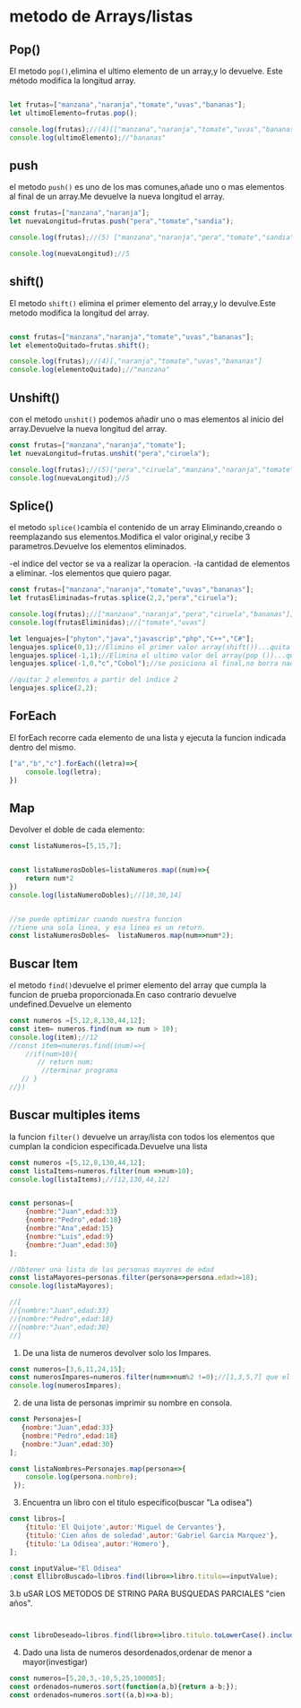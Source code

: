 # metodo de Arrays/listas



## Pop()
El metodo `pop()`,elimina el ultimo elemento de un array,y lo devuelve.
Este método modifica la longitud array.

```js

let frutas=["manzana","naranja","tomate","uvas","bananas"];
let ultimoElemento=frutas.pop();

console.log(frutas);//(4)[["manzana","naranja","tomate","uvas","bananas"]
console.log(ultimoElemento);//"bananas"
```


## push
el metodo `push()` es uno de los mas comunes,añade uno o mas elementos al final de un array.Me devuelve la nueva longitud el array.

```js
const frutas=["manzana","naranja"];
let nuevaLongitud=frutas.push("pera","tomate","sandia");

console.log(frutas);//(5) ["manzana","naranja","pera","tomate","sandia"];

console.log(nuevaLongitud);//5

```

## shift()
El metodo `shift()` elimina el primer elemento del array,y lo devulve.Este metodo modifica la longitud del array.

```js

const frutas=["manzana","naranja","tomate","uvas","bananas"];
let elementoQuitado=frutas.shift();

console.log(frutas);//(4)[,"naranja","tomate","uvas","bananas"]
console.log(elementoQuitado);//"manzana"

```

## Unshift()
con el metodo `unshit()` podemos añadir uno o mas elementos al inicio del array.Devuelve la nueva longitud del array.

```js
const frutas=["manzana","naranja","tomate"];
let nuevaLongitud=frutas.unshit("pera","ciruela");

console.log(frutas);//(5)["pera","ciruela","manzana","naranja","tomate"];
console.log(nuevaLongitud);//5
```
## Splice()
el metodo `splice()`cambia el contenido de un array Eliminando,creando o reemplazando sus elementos.Modifica el valor original,y recibe 3 parametros.Devuelve los elementos eliminados.

-el indice del vector se va a realizar la operacion.
-la cantidad de elementos a eliminar.
-los elementos que quiero pagar.


```js
const frutas=["manzana","naranja","tomate","uvas","bananas"];
let frutasEliminadas=frutas.splice(2,2,"pera","ciruela");

console.log(frutas);//["manzana","naranja","pera","ciruela","bananas"];
console.log(frutasEliminidas);//["tomate","uvas"]
```


```js
let lenguajes=["phyton","java","javascrip","php","C++","C#"];
lenguajes.splice(0,1);//Elimino el primer valor array(shift())...quita Python
lenguajes.splice(-1,1);//Elimina el ultimo valor del array(pop ())...quita"C#"
lenguajes.splice(-1,0,"c","Cobol");//se posiciona al final,no borra nada y agrega "C" y"Cobolo"

//quitar 2 elementos a partir del indice 2
lenguajes.splice(2,2);

```

## ForEach

El forEach recorre cada elemento de una lista y ejecuta la funcion indicada dentro del mismo.

```js
["a","b","c"].forEach((letra)=>{
    console.log(letra);
})

```

## Map



Devolver el doble de cada elemento:

```js
const listaNumeros=[5,15,7];


const listaNumerosDobles=listaNumeros.map((num)=>{
    return num*2
})
console.log(listaNumeroDobles);//[10,30,14]


//se puede optimizar cuando nuestra funcion
//tiene una sola linea, y esa linea es un return.
const listaNumerosDobles=  listaNumeros.map(num=>num*2);

``` 

## Buscar Item
el metodo `find()`devuelve el primer elemento del array que cumpla la funcion de prueba proporcionada.En caso contrario devuelve undefined.Devuelve un elemento

```js
const numeros =[5,12,8,130,44,12];
const item= numeros.find(num => num > 10);
console.log(item);//12
//const item=numeros.find((num)=>{
    //if(num>10){
       // return num;
        //terminar programa
   // }
//})
```

## Buscar multiples items

la funcion `filter()` devuelve un array/lista con todos los elementos que cumplan la condicion especificada.Devuelve una lista

```js
const numeros =[5,12,8,130,44,12];
const listaItems=numeros.filter(num =>num>10);
console.log(listaItems);//[12,130,44,12]


const personas=[
    {nombre:"Juan",edad:33}
    {nombre:"Pedro",edad:18}
    {nombre:"Ana",edad:15}
    {nombre:"Luis",edad:9}
    {nombre:"Juan",edad:30}
];

//Obtener una lista de las personas mayores de edad
const listaMayores=personas.filter(persona=>persona.edad>=18);
console.log(listaMayores);

//[
//{nombre:"Juan",edad:33}
//{nombre:"Pedro",edad:18}
//{nombre:"Juan",edad:30}
//]

```

1. De una lista de numeros devolver solo los Impares.
```js
const numeros=[3,6,11,24,15];
const numerosImpares=numeros.filter(num=>num%2 !=0);//[1,3,5,7] que el numero se divede a 2 el resultado no es 0 entonces es impar
console.log(numerosImpares);
```


2. de una lista de personas imprimir su nombre en consola.
```js
const Personajes=[
   {nombre:"Juan",edad:33}
   {nombre:"Pedro",edad:18}
   {nombre:"Juan",edad:30}
];

const listaNombres=Personajes.map(persona=>{
    console.log(persona.nombre);
 });

```


3. Encuentra un libro con el titulo especifico(buscar "La odisea")
```js
const libros=[
    {titulo:'El Quijote',autor:'Miguel de Cervantes'},
    {titulo:'Cien años de soledad',autor:'Gabriel Garcia Marquez'},
    {titulo:'La Odisea',autor:'Homero'},
];

const inputValue="El Odisea"
;const EllibroBuscado=libros.find(libro=>libro.titulo==inputValue);
```

3.b uSAR LOS METODOS DE STRING PARA BUSQUEDAS PARCIALES "cien años".


```js


const libroDeseado=libros.find(libro=>libro.titulo.toLowerCase().includes('cien años'));

```

4. Dado una lista de numeros desordenados,ordenar de menor a mayor(investigar)
```js
const numeros=[5,20,3,-10,5,25,100005];
const ordenados=numeros.sort(function(a,b){return a-b;});
const ordenados=numeros.sort((a,b)=>a-b);

```